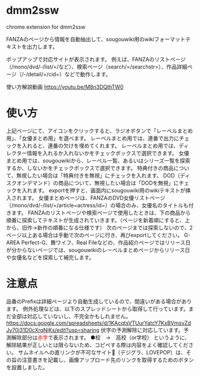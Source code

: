 dmm2ssw
====
chrome extension for dmm2ssw

FANZAのページから情報を自動抽出して、sougouwiki用のwikiフォーマットテキストを出力します。

ポップアップで対応サイトが表示されます。
例えば、FANZAのリストページ（/mono/dvd/-/list/=/など）、検索ページ（search/=/searchstr=）、作品詳細ページ（/-/detail/=/cid=）などで動作します。

使い方解説動画
https://youtu.be/M8n3DQthTW0

# 使い方
上記ページにて、アイコンをクリックすると、ラジオボタンで「レーベルまとめ用」、「女優まとめ用」を選べます。
レーベルまとめ用では、連番で出力にチェックを入れると、連番の欠けを埋めてくれます。
レーベルまとめ用では、ディレクター情報を入れるか入れないかをチェックボックスで選択できます。
女優まとめ用では、sougouwikiから、レーベル一覧、あるいはシリーズ一覧を探索するか、しないかをチェックボックスで選択できます。
特典付きの商品について、無視したい場合は「特典付きを無視」にチェックを入れます。
DOD（ディスクオンデマンド）の商品について、無視したい場合は「DODを無視」にチェックを入れます。
exportを押すと、画面内にsougouwiki用のwikiテキストが挿入されます。
女優まとめページは、FANZAのDVD女優リストページ（/mono/dvd/-/list/=/article=actress/id=）の場合のみ、女優名のタイトルも付きます。
FANZAのリストページや検索ページで使用したときは、下の商品から順番に探索してテキストが生成されていきます。（ページを新着順にすると、上から、旧作→新作の順番になる仕様です）
次のページまでは探索しないので、2ページ以上ある場合は手動で次のページに行き、再びexportしてください。
G-AREA Perfect-G、舞ワイフ、Real Fileなどの、作品紹介ページではリリース日が分からないページでは、sougouwikiのレーベルまとめページからリリース日や女優名などを探索して補完します。

# 注意点
品番のPrefixは詳細ページより自動生成しているので、間違いがある場合があります。
例外処理などは、以下のスプレッドシートから取得して行っています。まだ全部は対応していないし、不完全かもしれません。
https://docs.google.com/spreadsheets/d/1KAcqtsVTUurYatcY7KxBVmsvZdJv70j31D0cXrqNjKs/edit?usp=sharing
伏字の予測解除に対応しています。予測解除部分は<span style="color:red">赤字</span>で表示されます。
●校　→　高校（or学校）
というように、解除結果が正しいとは限らないため、コピペする際は内容をよく確認してください。
サムネイルへの直リンクが不可なサイト（デジグラ、LOVEPOP）は、その旨の注意書きを記載し、画像アップロード先のリンクを取得するためのボタンを設置しました。
